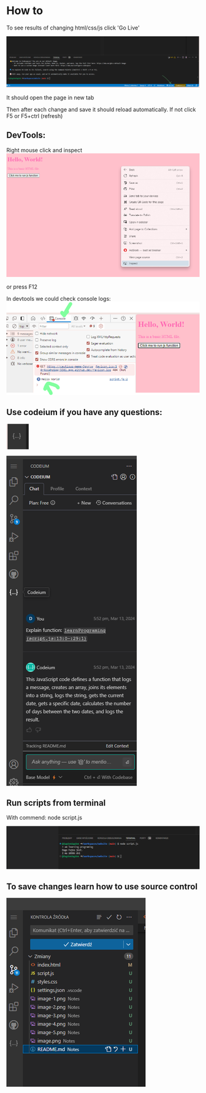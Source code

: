 # How to

To see results of changing html/css/js click 'Go Live'

![Alt text](image.png)

It should open the page in new tab


Then after each change and save it should reload automatically. If not click F5 or F5+ctrl (refresh)


## DevTools:
Right mouse click and inspect
![Alt text](image-1.png)

or press F12

In devtools we could check console logs:
![Alt text](image-2.png)


## Use codeium if you have any questions:

![Alt text](image-3.png)

![Alt text](image-4.png)


## Run scripts from terminal

With commend: node script.js

![Alt text](image-5.png)


## To save changes learn how to use source control

![Alt text](image-6.png)